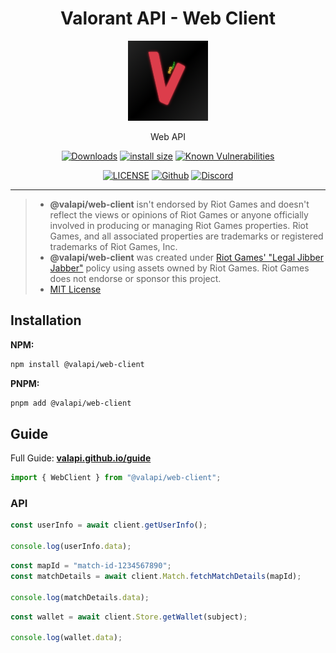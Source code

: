 [githubrepo_image]: https://github.com/valapi/.github/blob/main/128_valapi.png?raw=true
[githubrepo_url]: https://github.com/valapi
[download_image]: https://badgen.net/npm/dt/@valapi/web-client?icon=npm
[download_url]: https://www.npmjs.com/package/@valapi/web-client
[size_image]: https://packagephobia.com/badge?p=@valapi/web-client
[size_url]: https://packagephobia.com/result?p=@valapi/web-client
[vulnerabilities_image]: https://snyk.io/test/npm/@valapi/web-client/badge.svg
[vulnerabilities_url]: https://snyk.io/test/npm/@valapi/web-client
[license_image]: https://badgen.net/badge/license/MIT/blue
[license_url]: https://github.com/valapi/.github/blob/main/LICENSE
[github_image]: https://badgen.net/badge/icon/github?icon=github&label
[github_url]: https://github.com/valapi/node-valapi/tree/master/packages/@valapi/web-client
[discord_image]: https://badgen.net/badge/icon/discord?icon=discord&label
[discord_url]: https://discord.gg/pbyWbUYjyt

<div align="center">
  
# Valorant API - Web Client
  
[![Profile][githubrepo_image]][github_url]

Web API

[![Downloads][download_image]][download_url]
[![install size][size_image]][size_url]
[![Known Vulnerabilities][vulnerabilities_image]][vulnerabilities_url]

[![LICENSE][license_image]][license_url]
[![Github][github_image]][github_url]
[![Discord][discord_image]][discord_url]

</div>

---

> -   **@valapi/web-client** isn't endorsed by Riot Games and doesn't reflect the views or opinions of Riot Games or anyone officially involved in producing or managing Riot Games properties. Riot Games, and all associated properties are trademarks or registered trademarks of Riot Games, Inc.
> -   **@valapi/web-client** was created under [Riot Games' "Legal Jibber Jabber"](https://www.riotgames.com/en/legal) policy using assets owned by Riot Games. Riot Games does not endorse or sponsor this project.
> -   [MIT License][license_url]

## Installation

**NPM:**

```bash
npm install @valapi/web-client
```

**PNPM:**

```bash
pnpm add @valapi/web-client
```

## Guide

Full Guide: **[valapi.github.io/guide](https://valapi.github.io/guide)**

```typescript
import { WebClient } from "@valapi/web-client";
```

### API

```typescript
const userInfo = await client.getUserInfo();

console.log(userInfo.data);
```

```typescript
const mapId = "match-id-1234567890";
const matchDetails = await client.Match.fetchMatchDetails(mapId);

console.log(matchDetails.data);
```

```typescript
const wallet = await client.Store.getWallet(subject);

console.log(wallet.data);
```
